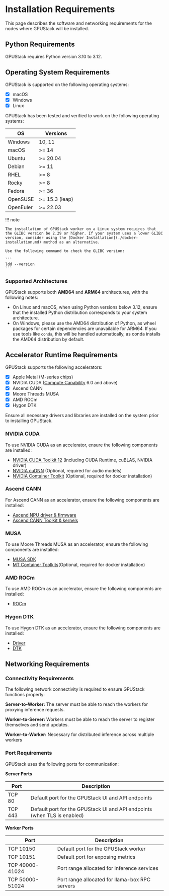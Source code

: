 # Installation Requirements

This page describes the software and networking requirements for the nodes where GPUStack will be installed.

## Python Requirements

GPUStack requires Python version 3.10 to 3.12.

## Operating System Requirements

GPUStack is supported on the following operating systems:

- [x] macOS
- [x] Windows
- [x] Linux

GPUStack has been tested and verified to work on the following operating systems:

| OS        | Versions        |
| --------- | --------------- |
| Windows   | 10, 11          |
| macOS     | \>= 14          |
| Ubuntu    | \>= 20.04       |
| Debian    | \>= 11          |
| RHEL      | \>= 8           |
| Rocky     | \>= 8           |
| Fedora    | \>= 36          |
| OpenSUSE  | \>= 15.3 (leap) |
| OpenEuler | \>= 22.03       |

!!! note

    The installation of GPUStack worker on a Linux system requires that the GLIBC version be 2.29 or higher. If your system uses a lower GLIBC version, consider using the [Docker Installation](./docker-installation.md) method as an alternative.

    Use the following command to check the GLIBC version:

    ```
    ldd --version
    ```

### Supported Architectures

GPUStack supports both **AMD64** and **ARM64** architectures, with the following notes:

- On Linux and macOS, when using Python versions below 3.12, ensure that the installed Python distribution corresponds to your system architecture.
- On Windows, please use the AMD64 distribution of Python, as wheel packages for certain dependencies are unavailable for ARM64. If you use tools like `conda`, this will be handled automatically, as conda installs the AMD64 distribution by default.

## Accelerator Runtime Requirements

GPUStack supports the following accelerators:

- [x] Apple Metal (M-series chips)
- [x] NVIDIA CUDA ([Compute Capability](https://developer.nvidia.com/cuda-gpus) 6.0 and above)
- [x] Ascend CANN
- [x] Moore Threads MUSA
- [x] AMD ROCm
- [x] Hygon DTK

Ensure all necessary drivers and libraries are installed on the system prior to installing GPUStack.

### NVIDIA CUDA

To use NVIDIA CUDA as an accelerator, ensure the following components are installed:

- [NVIDIA CUDA Toolkit 12](https://developer.nvidia.com/cuda-toolkit) (Including CUDA Runtime, cuBLAS, NVIDIA driver)
- [NVIDIA cuDNN](https://developer.nvidia.com/cudnn) (Optional, required for audio models)
- [NVIDIA Container Toolkit](https://docs.nvidia.com/datacenter/cloud-native/container-toolkit) (Optional, required for docker installation)

### Ascend CANN

For Ascend CANN as an accelerator, ensure the following components are installed:

- [Ascend NPU driver & firmware](https://www.hiascend.com/en/hardware/firmware-drivers/community)
- [Ascend CANN Toolkit & kernels](https://www.hiascend.com/zh/developer/download/community/result?module=cann)

### MUSA

To use Moore Threads MUSA as an accelerator, ensure the following components are installed:

- [MUSA SDK](https://developer.mthreads.com/sdk/download/musa)
- [MT Container Toolkits](https://developer.mthreads.com/sdk/download/CloudNative)(Optional, required for docker installation)

### AMD ROCm

To use AMD ROCm as an accelerator, ensure the following components are installed:

- [ROCm](https://rocm.docs.amd.com/en/docs-6.1.0/)

### Hygon DTK

To use Hygon DTK as an accelerator, ensure the following components are installed:

- [Driver](https://developer.sourcefind.cn/tool/)
- [DTK](https://developer.sourcefind.cn/tool/)

## Networking Requirements

### Connectivity Requirements

The following network connectivity is required to ensure GPUStack functions properly:

**Server-to-Worker:** The server must be able to reach the workers for proxying inference requests.

**Worker-to-Server:** Workers must be able to reach the server to register themselves and send updates.

**Worker-to-Worker:** Necessary for distributed inference across multiple workers

### Port Requirements

GPUStack uses the following ports for communication:

**Server Ports**

| Port    | Description                                                              |
| ------- | ------------------------------------------------------------------------ |
| TCP 80  | Default port for the GPUStack UI and API endpoints                       |
| TCP 443 | Default port for the GPUStack UI and API endpoints (when TLS is enabled) |

**Worker Ports**

| Port            | Description                                    |
| --------------- | ---------------------------------------------- |
| TCP 10150       | Default port for the GPUStack worker           |
| TCP 10151       | Default port for exposing metrics              |
| TCP 40000-41024 | Port range allocated for inference services    |
| TCP 50000-51024 | Port range allocated for llama-box RPC servers |
